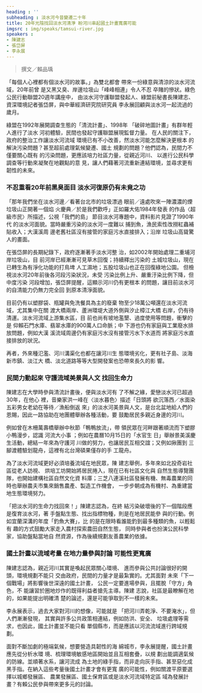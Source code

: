 ```yaml
---
heading : ''
subheading : 淡水河今昔變遷二十年
title: 20年光陰找回淡水河清淨 盼河川串起國土計畫寬廣可能
imgsrc : img/speaks/tamsui-river.jpg
speakers :
- 陳建志
- 張岱屏
- 李永展
---
```


> 撰文／賴品瑀

「每個人心裡都有個淡水河的故事。」為雙北都會
帶來一份綠意與清涼的淡水河流域，20年前曾
是又黑又臭、岸邊垃圾山「峰峰相連」令人不忍
卒賭的慘狀。綠色公民行動聯盟20週年講座中，
由淡水河守護聯盟發起人、綠盟前秘書長陳建志、
資深環境記者張岱屏，與中華經濟研究院研究員
李永展回顧與淡水河一起流過的歲月。

綠盟在1992年展開調查生態的「清流計畫」、1998年
「破碎地圖計畫」有群年輕人進行了淡水
河初體驗，民間也發起守護聯盟展現監督力量。
在人民的關注下，政府的整治工作讓淡水河流域
環境已有不小改善，然淡水河能怎麼解決更根本
的解決污染問題？甚至超前處理氣候變遷、國土
規劃的問題？他們認為，民間力不僅要關心既有
的污染問題，更應該培力社區力量，從親近河川、
以進行公民科學調查等行動來凝聚在地觀點的意
見，讓人們藉著河流重新連結環境，並尋求更有
韌性的未來。

### 不忍重看20年前黑臭面目 淡水河復原仍有未竟之功

「那年我們坐在淡水河邊／看著台北市的垃圾漂過
眼前／遠處吹來一陣濃濃的煙垃圾山正開著一個焰
火慶典／於是我們歡呼」正如羅大佑1984年發表
的作品〈超級市民〉所描述，公視「我們的島」
節目淡水河專題中，資料影片見證了1990年代
的淡水河面貌。當時嚴重污染的淡水河一度難以
捕到魚，漁民索性改撈紅蟲補貼收入；大漢溪周
邊老舊社區沒有接管的家庭污水直接排入；沿岸
垃圾山高聳驚人的畫面。

在張岱屏的長期紀錄下，政府逐漸著手淡水河整
治，如2002年開始處理二重埔河岸垃圾山，目
前河岸已經漸漸可見草木回復；持續釋出污染的
土城垃圾山，現在已轉生為有淨化功能的打鳥埤
人工濕地；五股垃圾山也正在回復綠地公園。
但檢視淡水河20年前後各河段污染狀況，未受
污染比例上升、嚴重汙染比例下降，但中度污染
河段增加，張岱屏提醒，這顯示河川仍有更根本
的問題，讓目前淡水河的自清能力仍無力完全回
到原本清淨面貌。

目前仍有以塑膠袋、瓶罐與免洗餐具為主的廢棄
物至少18萬公噸還在淡水河流域，尤其集中在關
渡大橋兩岸、蘆洲環堤大道外側與汐止樟江大橋
右岸，仍有待清運。淡水河流域上游集水區，目
前也尚有坡地濫墾、過度使用等問題，衝擊的是
仰賴石門水庫、翡翠水庫的900萬人口命脈；中
下游也仍有家庭與工業廢水排放問題，例如大漢
溪流域周邊仍有家庭污水沒有接管污水下水道而
將家庭污水直接排放的狀況。

再者，外來種氾濫、河川溝渠化也都在讓河川生
態環境劣化，更有社子島、淡海新市鎮、淡江大
橋、淡北道路等等大型開發案也恐帶來長久的影
響。

### 民間力動起來 守護流域美景與人文 找回生命力

陳建志在大學時參與清流計畫後，便與淡水河有
了不解之緣，愛戀淡水河已超過30年，在他心
裡，音樂家洪一峰在〈淡水暮色〉描述「日頭將
欲沉落西／水面染五彩男女老幼在等待／漁船倒返
來」的淡水河美景與人文，是台北盆地給人們的
恩賜，因此一路協助在地團體舉辦各種活動，要
鼓勵居民多親近身邊的河川。

例如曾在木柵萬壽橋舉辦中秋節「鴨鴨放流」，帶
領民眾在河畔跟著順流而下塑膠小鴨漫步，認識
河流大小事 ；例如在農曆10月15日的「水官生
日」舉辦景美溪慶生活動，總結一年來為守護河
川做的努力，也讓居民互相交誼；又例如揪團到
三腳渡體驗划龍舟，這裡有北台灣碩果僅存的手
工龍舟。

為了淡水河流域更好必須培養流域在地民眾，陳
建志舉例，多年來如北投奇岩社區從老人訪視、
烘培工坊開始將居民捲入，現在已有社區文化與
自然生態導覽團隊，也開始建構社區自然文化資
料庫；三芝八連溪社區發展有機、無毒農業的同
時也舉辦農夫市集來銷售農產、製造工作機會，
一步步朝成為有機村、為重建當地生態環境努力。

「把淡水河的生命力找回來！」陳建志認為，在終
結污染破壞後的下一個階段應是復育淡水河，著
手盤點生態、找出指標物種，則是在地居民能參
與的行動。例如宜蘭深溝的年度「釣魚大賽」，比
的是在限時看誰能釣到最多種類的魚，以輕鬆有
趣的方式鼓勵大家走入農村探索農田自然生態，
同時參與者也扮演公民科學家，協助盤點當地自
然資源，作為後續規劃友善農業的依據。

### 國土計畫以流域考量 在地力量參與討論 可能性更寬廣

陳建志認為，親近河川其實是喚起民眾關心環境、
進而參與公共討論很好的開頭，環境規劃不能只
交由政府，民間的力量才是最紮實的。尤其面對
未來「下一個戰場」將影響後世深遠的國土計畫，
公民一定要進場參與，且擺脫「守方」角色，不
能讓習於圈地炒作的既得利益者搶先主導。陳建
志說，社區是最瞭解在地的，如果能提出明確清
楚的論述，還是可能爭取到不一樣的未來。

李永展表示，過去大家對河川的想像，可能就是
「把河川弄乾淨、不要淹水」，但人們漸漸發現，
其實與許多公共政策相連結，例如防洪、安全、
垃圾處理等需求，也因此，國土計畫並不能只看
單個縣市，而是應該以河流流域進行跨域規劃。

面對不斷加劇的極端氣候，想要營造具韌性的海
綿城市，李永展提醒，國土計畫應先從分析水環
境、梳理環境敏感地區開始並且互相套疊，以規
劃出能調適氣候的防線。並順著水系，讓河流成
為土地的綠手指，而非走向灰手指、甚至惡化成
黑手指。在納入這些考量後國土計畫才會有更寬
廣的可能性，例如關渡平原要選擇以城鄉發展區、
農業發展區、國土保育區或是淡水河流域特定區
域為發展計畫？有賴公民參與帶來更多元的討論。
